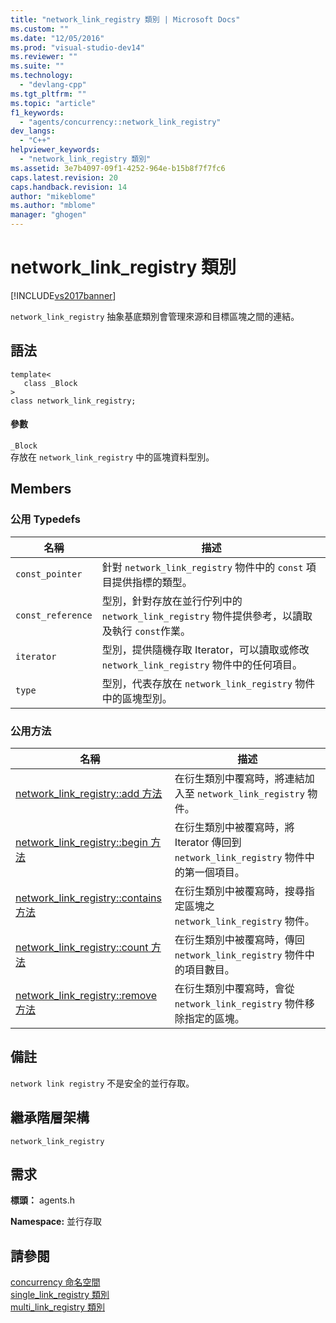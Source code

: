 ```yaml
---
title: "network_link_registry 類別 | Microsoft Docs"
ms.custom: ""
ms.date: "12/05/2016"
ms.prod: "visual-studio-dev14"
ms.reviewer: ""
ms.suite: ""
ms.technology: 
  - "devlang-cpp"
ms.tgt_pltfrm: ""
ms.topic: "article"
f1_keywords: 
  - "agents/concurrency::network_link_registry"
dev_langs: 
  - "C++"
helpviewer_keywords: 
  - "network_link_registry 類別"
ms.assetid: 3e7b4097-09f1-4252-964e-b15b8f7f7fc6
caps.latest.revision: 20
caps.handback.revision: 14
author: "mikeblome"
ms.author: "mblome"
manager: "ghogen"
---
```

# network_link_registry 類別
[!INCLUDE[vs2017banner](../../../assembler/inline/includes/vs2017banner.md)]

`network_link_registry` 抽象基底類別會管理來源和目標區塊之間的連結。  
  
## 語法  
  
```  
template<  
   class _Block  
>  
class network_link_registry;  
```  
  
#### 參數  
 `_Block`  
 存放在 `network_link_registry` 中的區塊資料型別。  
  
## Members  
  
### 公用 Typedefs  
  
|名稱|描述|  
|--------|--------|  
|`const_pointer`|針對 `network_link_registry` 物件中的 `const` 項目提供指標的類型。|  
|`const_reference`|型別，針對存放在並行佇列中的 `network_link_registry` 物件提供參考，以讀取及執行 `const`作業。|  
|`iterator`|型別，提供隨機存取 Iterator，可以讀取或修改 `network_link_registry` 物件中的任何項目。|  
|`type`|型別，代表存放在 `network_link_registry` 物件中的區塊型別。|  
  
### 公用方法  
  
|名稱|描述|  
|--------|--------|  
|[network\_link\_registry::add 方法](../Topic/network_link_registry::add%20Method.md)|在衍生類別中覆寫時，將連結加入至 `network_link_registry` 物件。|  
|[network\_link\_registry::begin 方法](../Topic/network_link_registry::begin%20Method.md)|在衍生類別中被覆寫時，將 Iterator 傳回到 `network_link_registry` 物件中的第一個項目。|  
|[network\_link\_registry::contains 方法](../Topic/network_link_registry::contains%20Method.md)|在衍生類別中被覆寫時，搜尋指定區塊之 `network_link_registry` 物件。|  
|[network\_link\_registry::count 方法](../Topic/network_link_registry::count%20Method.md)|在衍生類別中被覆寫時，傳回 `network_link_registry` 物件中的項目數目。|  
|[network\_link\_registry::remove 方法](../Topic/network_link_registry::remove%20Method.md)|在衍生類別中覆寫時，會從 `network_link_registry` 物件移除指定的區塊。|  
  
## 備註  
 `network link registry` 不是安全的並行存取。  
  
## 繼承階層架構  
 `network_link_registry`  
  
## 需求  
 **標頭：** agents.h  
  
 **Namespace:** 並行存取  
  
## 請參閱  
 [concurrency 命名空間](../../../parallel/concrt/reference/concurrency-namespace.md)   
 [single\_link\_registry 類別](../../../parallel/concrt/reference/single-link-registry-class.md)   
 [multi\_link\_registry 類別](../../../parallel/concrt/reference/multi-link-registry-class.md)
